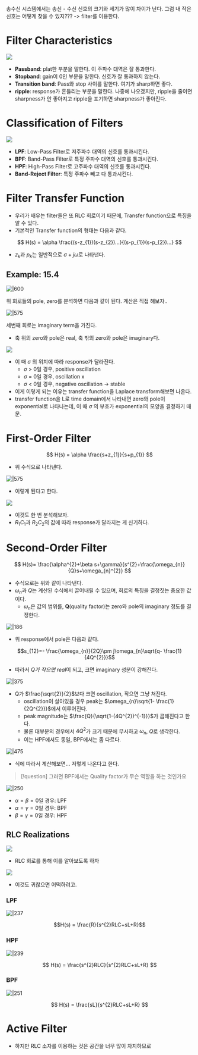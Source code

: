 송수신 시스템에서는 송신 - 수신 신호의 크기와 세기가 많이 차이가 난다. 
그럼 내 작은 신호는 어떻게 찾을 수 있지??? -> filter를 이용한다.

# Filter Characteristics

![](https://i.imgur.com/ppZRexj.png)

- **Passband**: plat한 부분을 말한다. 이 주파수 대역은 잘 통과한다.
- **Stopband**: gain이 0인 부분을 말한다. 신호가 잘 통과하지 않는다.
- **Transition band**: Pass와 stop 사이를 말한다. 여기가 sharp하면 좋다.
- **ripple**: response가 흔들리는 부분을 말한다. 나중에 나오겠지만, ripple을 줄이면 sharpness가 안 좋아지고 ripple을 포기하면 sharpness가 좋아진다.

# Classification of Filters

![](https://i.imgur.com/7ZBLuGB.png)

- **LPF**: Low-Pass Filter로 저주파수 대역의 신호를 통과시킨다.
- **BPF**: Band-Pass Filter로 특정 주파수 대역의 신호를 통과시킨다.
- **HPF**: High-Pass Filter로 고주파수 대역의 신호를 통과시킨다.
- **Band-Reject Filter**: 특정 주파수 빼고 다 통과시킨다.

# Filter Transfer Function

- 우리가 배우는 filter들은 또 RLC 회로이기 때문에, Transfer function으로 특징을 알 수 있다. 
- 기본적인 Transfer function의 형태는 다음과 같다.

$$
H(s) = \alpha \frac{(s-z_{1})(s-z_{2})...}{(s-p_{1})(s-p_{2})...}
$$

- $z_{k}$과 $p_{k}$는 일반적으로 $\sigma+j\omega$로 나타낸다.

## Example: 15.4

![|600](https://i.imgur.com/2CbAdw0.png)

위 회로들의 pole, zero를 분석하면 다음과 같이 된다. 계산은 직접 해보자..

![|575](https://i.imgur.com/GatfHyG.png)

세번째 회로는 imaginary term을 가진다.
- 축 위의 zero와 pole은 real, 축 밖의 zero와 pole은 imaginary다.

![](https://i.imgur.com/UxrwTt9.png)

- 이 때 $\sigma$ 의 위치에 따라 response가 달라진다.
	- $\sigma$ > 0일 경우, positive oscillation
	- $\sigma$ = 0일 경우, oscillation x
	- $\sigma$ < 0일 경우, negative oscillation -> stable
- 이게 이렇게 되는 이유는 transfer function을 Laplace transform해보면 나온다.
- transfer function을 L로 time domain에서 나타내면 zero와 pole이 exponential로 나타나는데, 이 때 $\sigma$ 의 부호가 exponential의 모양을 결정하기 때문.

# First-Order Filter

$$
H(s) = \alpha \frac{s+z_{1}}{s+p_{1}}
$$

- 위 수식으로 나타낸다.

![|575](https://i.imgur.com/BsoYjoZ.png)

- 이렇게 된다고 한다.

![](https://i.imgur.com/5RDy6Z6.png)

- 이것도 한 번 분석해보자.
- $R_{1}C_{1}$과 $R_{2}C_{2}$의 값에 따라 response가 달라지는 게 신기하다.

# Second-Order Filter

$$
H(s)= \frac{\alpha^{2}+\beta s+\gamma}{s^{2}+\frac{\omega_{n}}{Q}s+\omega_{n}^{2}}
$$

- 수식으로는 위와 같이 나타낸다.
- $\omega_n$과 $Q$는 계산된 수식에서 끌어내릴 수 있으며, 회로의 특징을 결정짓는 중요한 값이다.
	- $\omega_n$은 값의 범위를, **Q**(quality factor)는 zero와 pole의 imaginary 정도를 결정한다.

![|186](https://i.imgur.com/RRvmCmh.png)

- 위 response에서 pole은 다음과 같다.

$$s_{12}=- \frac{\omega_{n}}{2Q}\pm j\omega_{n}\sqrt{q- \frac{1}{4Q^{2}}}$$

- 따라서 *Q가 작으면 real*이 되고, 크면 imaginary 성분이 강해진다. 

![|375](https://i.imgur.com/Bler1tl.png)

- Q가 $\frac{\sqrt{2}}{2}$보다 크면 oscillation, 작으면 그냥 쳐진다.
	- oscillation이 살아있을 경우 peak는 $\omega_{n}\sqrt{1- \frac{1}{2Q^{2}}}$에서 이루어진다.
	- peak magnitude는 $\frac{Q}{\sqrt{1-(4Q^{2})^{-1}}}$가 곱해진다고 한다.
	- 물론 대부분의 경우에서 $4Q^{2}$가 크기 때문에 무시하고 $\omega_{n}$, $Q$로 생각한다.
	- 이는 HPF에서도 동일, BPF에서는 좀 다르다.


![|475](https://i.imgur.com/kTNjWFb.png)

- 식에 따라서 계산해보면... 저렇게 나온다고 한다.

> [!question]
> 그러면 BPF에서는 Quality factor가 무슨 역할을 하는 것인가요

![|250](https://i.imgur.com/isJ7hYP.png)

- $\alpha=\beta=0$일 경우: LPF
- $\alpha= \gamma = 0$일 경우: BPF
- $\beta = \gamma=0$일 경우: HPF

## RLC Realizations

![](https://i.imgur.com/toE5YSi.png)

- RLC 회로를 통해 이를 알아보도록 하자

![](https://i.imgur.com/evZEEc8.png)
 - 이것도 귀찮으면 어떡하려고.

### LPF

![|237](https://i.imgur.com/lTccj8Q.png)

$$H(s) = \frac{R}{s^{2}RLC+sL+R}$$

### HPF

![|239](https://i.imgur.com/VQz3wee.png)

$$
H(s) = \frac{s^{2}RLC}{s^{2}RLC+sL+R}
$$

### BPF

![|251](https://i.imgur.com/EwYMez7.png)

$$
H(s) = \frac{sL}{s^{2}RLC+sL+R}
$$

# Active Filter

- 하지만 RLC 소자를 이용하는 것은 공간을 너무 많이 차지하므로 